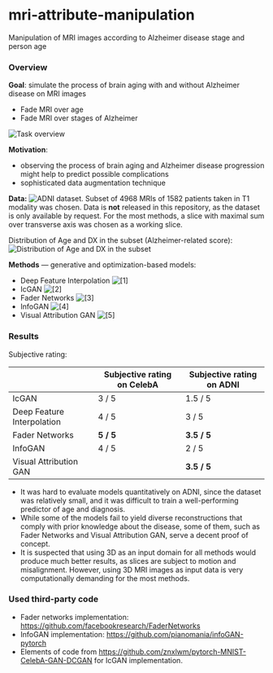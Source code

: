 # mri-attribute-manipulation
Manipulation of MRI images according to Alzheimer disease stage and person age

### Overview 
**Goal**: simulate the process  of brain aging with and without Alzheimer disease on MRI images
* Fade MRI over age
* Fade MRI over stages of Alzheimer

![Task overview](../pics/overview_1.png)

**Motivation**: 
* observing the process of brain aging and Alzheimer disease progression  might help to predict possible complications 
* sophisticated data augmentation technique

**Data:**
![ADNI dataset](https://ida.loni.usc.edu/login.jsp?project=ADNI#). Subset of 4968 MRIs of 1582 patients taken in T1 modality was chosen. Data is **not** released in this repository, as the dataset is only available by request. For the most methods, a slice with maximal sum over transverse axis was chosen as a working slice. 

Distribution of Age and DX in the subset (Alzheimer-related score):
![Distribution of Age and DX in the subset](../pics/subset_age_dx_distr.png)

**Methods** &mdash; generative and optimization-based models:
* Deep Feature Interpolation ![[1]](https://arxiv.org/abs/1611.05507)
* IcGAN ![[2]](https://arxiv.org/abs/1611.06355)
* Fader Networks ![[3]](https://arxiv.org/abs/1706.00409)
* InfoGAN ![[4]](papers.nips.cc/paper/6398-infogan-interpretable-representation-learning-by-information-maximizing-generative-adversarial-nets)
* Visual Attribution GAN ![[5]](https://arxiv.org/abs/1711.08998)

### Results

Subjective rating:

|                            | Subjective rating on CelebA | Subjective rating on ADNI |
|----------------------------|-----------------------------|---------------------------|
| IcGAN                      | 3 / 5                       | 1.5 / 5                   |
| Deep Feature Interpolation | 4 / 5                       | 3   / 5                   |
| Fader Networks             | **5 / 5**                   | **3.5 / 5**               |
| InfoGAN                    | 4 / 5                       | 2   / 5                   |
| Visual Attribution GAN     |                             | **3.5 / 5**               |

* It was hard to evaluate models quantitatively on ADNI, since the dataset was relatively small, and it was difficult to train a well-performing predictor of age and diagnosis.
* While some of the models fail to yield diverse reconstructions that comply with prior knowledge about the disease, some of them, such as Fader Networks and Visual Attribution GAN, serve a decent proof of concept.
* It is suspected that using 3D as an input domain for all methods would produce much better results, as slices are subject to motion and misalignment. However, using 3D MRI images as input data is very computationally demanding for the most methods.

### Used third-party code
* Fader networks implementation: https://github.com/facebookresearch/FaderNetworks
* InfoGAN implementation: https://github.com/pianomania/infoGAN-pytorch
* Elements of code from https://github.com/znxlwm/pytorch-MNIST-CelebA-GAN-DCGAN for IcGAN implementation.

